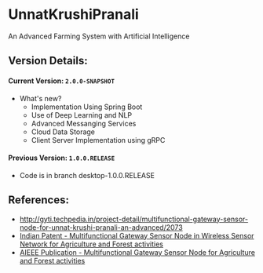 # UnnatKrushiPranali
An Advanced Farming System with Artificial Intelligence

Version Details:
----------------

#### Current Version: `2.0.0-SNAPSHOT`

* What's new?
  * Implementation Using Spring Boot
  * Use of Deep Learning and NLP
  * Advanced Messanging Services
  * Cloud Data Storage
  * Client Server Implementation using gRPC

#### Previous Version: `1.0.0.RELEASE`
* Code is in branch desktop-1.0.0.RELEASE



References:
--------------------------------

* http://gyti.techpedia.in/project-detail/multifunctional-gateway-sensor-node-for-unnat-krushi-pranali-an-advanced/2073
* [Indian Patent -  Multifunctional Gateway Sensor Node in Wireless Sensor Network for Agriculture and Forest activities](http://ipindiaonline.gov.in/patentsearch/PublishedSearch/publishApplicationNumber.aspx?application_number=pr1Y1Z7w9lbawGkesMcUpA==)
* [AIEEE Publication - Multifunctional Gateway Sensor Node for Agriculture and Forest activities](http://ieeexplore.ieee.org/document/6915416/?reload=true&tp=&arnumber=6915416&url=http:%2F%2Fieeexplore.ieee.org%2Fstamp%2Fstamp.jsp%3Ftp%3D%26arnumber%3D6915416)
